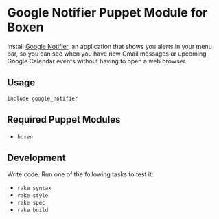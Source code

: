 # Google Notifier Puppet Module for Boxen

Install [Google Notifier](http://toolbar.google.com/gmail-helper/notifier_mac.html), an application that shows you alerts in your menu bar, so you can see when you have new Gmail messages or upcoming Google Calendar events without having to open a web browser.

## Usage

```puppet
include google_notifier
```

## Required Puppet Modules

* `boxen`

## Development

Write code. Run one of the following tasks to test it:
* `rake syntax`
* `rake style`
* `rake spec`
* `rake build`
